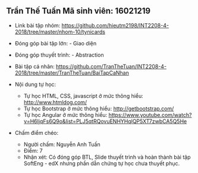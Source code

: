  ## Trần Thế Tuấn Mã sinh viên: 16021219
- Link bài tập nhóm: https://github.com/hieutm2198/INT2208-4-2018/tree/master/nhom-10/tynicards
- Đóng góp bài tập lớn: - Giao diện
- Đóng góp thuyết trình: - Abstraction
- Bài tập cá nhân:
  https://github.com/TranTheTuan/INT2208-4-2018/tree/master/TranTheTuan/BaiTapCaNhan
- Nội dung tự học:
  - Tự học HTML, CSS, javascript ở mức thông hiểu: http://www.htmldog.com/
  - Tự học Bootstrap ở mức thông hiểu: http://getbootstrap.com/
  - Tự học Angular ở mức thông hiểu: https://www.youtube.com/watch?v=H6IjqFs6Q9o&list=PLJ5qtRQovuENHYHqlQP5XT7zwbCA5Q5He

  
- Chấm điểm chéo:
  * Người chấm: Nguyễn Anh Tuấn
  * Điểm: 7
  * Nhận xét: Có đóng góp BTL, Slide thuyết trình và hoàn thành bài tập SoftEng - edX nhưng phần dẫn chứng tự học chưa thuyết phục.